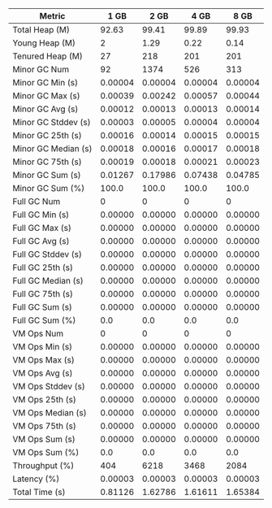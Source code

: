 | Metric | 1 GB | 2 GB | 4 GB | 8 GB |
|------|----|----|----|----|
| Total Heap (M) | 92.63 | 99.41 | 99.89 | 99.93 |
| Young Heap (M) | 2 | 1.29 | 0.22 | 0.14 |
| Tenured Heap (M) | 27 | 218 | 201 | 201 |
| Minor GC Num | 92 | 1374 | 526 | 313 |
| Minor GC Min (s) | 0.00004 | 0.00004 | 0.00004 | 0.00004 |
| Minor GC Max (s) | 0.00039 | 0.00242 | 0.00057 | 0.00044 |
| Minor GC Avg (s) | 0.00012 | 0.00013 | 0.00013 | 0.00014 |
| Minor GC Stddev (s) | 0.00003 | 0.00005 | 0.00004 | 0.00004 |
| Minor GC 25th (s) | 0.00016 | 0.00014 | 0.00015 | 0.00015 |
| Minor GC Median (s) | 0.00018 | 0.00016 | 0.00017 | 0.00018 |
| Minor GC 75th (s) | 0.00019 | 0.00018 | 0.00021 | 0.00023 |
| Minor GC Sum (s) | 0.01267 | 0.17986 | 0.07438 | 0.04785 |
| Minor GC Sum (%) | 100.0 | 100.0 | 100.0 | 100.0 |
| Full GC Num | 0 | 0 | 0 | 0 |
| Full GC Min (s) | 0.00000 | 0.00000 | 0.00000 | 0.00000 |
| Full GC Max (s) | 0.00000 | 0.00000 | 0.00000 | 0.00000 |
| Full GC Avg (s) | 0.00000 | 0.00000 | 0.00000 | 0.00000 |
| Full GC Stddev (s) | 0.00000 | 0.00000 | 0.00000 | 0.00000 |
| Full GC 25th (s) | 0.00000 | 0.00000 | 0.00000 | 0.00000 |
| Full GC Median (s) | 0.00000 | 0.00000 | 0.00000 | 0.00000 |
| Full GC 75th (s) | 0.00000 | 0.00000 | 0.00000 | 0.00000 |
| Full GC Sum (s) | 0.00000 | 0.00000 | 0.00000 | 0.00000 |
| Full GC Sum (%) | 0.0 | 0.0 | 0.0 | 0.0 |
| VM Ops Num | 0 | 0 | 0 | 0 |
| VM Ops Min (s) | 0.00000 | 0.00000 | 0.00000 | 0.00000 |
| VM Ops Max (s) | 0.00000 | 0.00000 | 0.00000 | 0.00000 |
| VM Ops Avg (s) | 0.00000 | 0.00000 | 0.00000 | 0.00000 |
| VM Ops Stddev (s) | 0.00000 | 0.00000 | 0.00000 | 0.00000 |
| VM Ops 25th (s) | 0.00000 | 0.00000 | 0.00000 | 0.00000 |
| VM Ops Median (s) | 0.00000 | 0.00000 | 0.00000 | 0.00000 |
| VM Ops 75th (s) | 0.00000 | 0.00000 | 0.00000 | 0.00000 |
| VM Ops Sum (s) | 0.00000 | 0.00000 | 0.00000 | 0.00000 |
| VM Ops Sum (%) | 0.0 | 0.0 | 0.0 | 0.0 |
| Throughput (%) | 404 | 6218 | 3468 | 2084 |
| Latency (%) | 0.00003 | 0.00003 | 0.00003 | 0.00003 |
| Total Time (s) | 0.81126 | 1.62786 | 1.61611 | 1.65384 |
